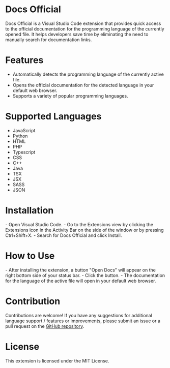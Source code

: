 <h1>Docs Official</h1>

Docs Official is a Visual Studio Code extension that provides quick access to the official documentation for the programming language of the currently opened file. It helps developers save time by eliminating the need to manually search for documentation links.

<h1>Features</h1>

- Automatically detects the programming language of the currently active file.
- Opens the official documentation for the detected language in your default web browser.
- Supports a variety of popular programming languages.

<h1>Supported Languages</h1>

- JavaScript
- Python
- HTML
- PHP
- Typescript
- CSS
- C++
- Java
- TSX
- JSX
- SASS
- JSON

<h1>Installation</h1>
- Open Visual Studio Code.
- Go to the Extensions view by clicking the Extensions icon in the Activity Bar on the side of the window or by pressing Ctrl+Shift+X.
- Search for Docs Official and click Install.

<h1>How to Use</h1>
- After installing the extension, a button "Open Docs" will appear on the right bottom side of your status bar.
- Click the button.
- The documentation for the language of the active file will open in your default web browser.

<h1>Contribution</h1>
Contributions are welcome! If you have any suggestions for additional language support / features or improvements, please submit an issue or a pull request on the <a href="https://github.com/GeorgiosDrivas/vscode-docs-official" target="_blank">GitHub repository</a>.

<h1>License</h1>
This extension is licensed under the MIT License. 
